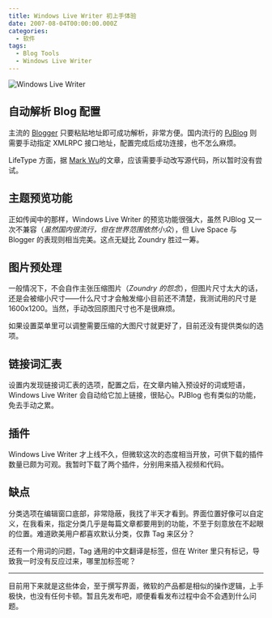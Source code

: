 ```yaml
---
title: Windows Live Writer 初上手体验
date: 2007-08-04T00:00:00.000Z
categories:
  - 软件
tags:
  - Blog Tools
  - Windows Live Writer
---
```

![Windows Live Writer](https://media.kaerozhi.com/2025/06/3014079694e3fd44f378055dd9107165.webp)

## 自动解析 Blog 配置

主流的 [Blogger](http://www.blogger.com/ "Blogger") 只要粘贴地址即可成功解析，非常方便。国内流行的 [PJBlog](http://www.pjhome.net/ "国内比较流行的ASP Blog程序") 则需要手动指定 XMLRPC 接口地址，配置完成后成功连接，也不怎么麻烦。

LifeType 方面，据 [Mark Wu](http://blog.markplace.net/ "Lifetype达人Mark，来自台湾")的文章，应该需要手动改写源代码，所以暂时没有尝试。

## 主题预览功能

正如传闻中的那样，Windows Live Writer 的预览功能很强大，虽然 PJBlog 又一次不兼容（*虽然国内很流行，但在世界范围依然小众*），但 Live Space 与 Blogger 的表现则相当完美。这点无疑比 Zoundry 胜过一筹。

## 图片预处理

一般情况下，不会自作主张压缩图片（*Zoundry 的怨念*），但图片尺寸太大的话，还是会被缩小尺寸——什么尺寸才会触发缩小目前还不清楚，我测试用的尺寸是 1600x1200。当然，手动改回原图尺寸也不是很麻烦。

如果设置菜单里可以调整需要压缩的大图尺寸就更好了，目前还没有提供类似的选项。

## 链接词汇表

设置内发现链接词汇表的选项，配置之后，在文章内输入预设好的词或短语，Windows Live Writer 会自动给它加上链接，很贴心。PJBlog 也有类似的功能，免去手动之累。

## 插件

Windows Live Writer 才上线不久，但微软这次的态度相当开放，可供下载的插件数量已颇为可观。我暂时下载了两个插件，分别用来插入视频和代码。

## 缺点

分类选项在编辑窗口底部，非常隐蔽，我找了半天才看到。界面位置好像可以自定义，在我看来，指定分类几乎是每篇文章都要用到的功能，不至于刻意放在不起眼的位置。难道欧美用户都喜欢默认分类，仅靠 Tag 来区分？

还有一个用词的问题，Tag 通用的中文翻译是标签，但在 Writer 里只有标记，导致我一时没有反应过来，哪里加标签呢？

------

目前用下来就是这些体会，至于撰写界面，微软的产品都是相似的操作逻辑，上手极快，也没有任何卡顿。暂且先发布吧，顺便看看发布过程中会不会遇到什么问题。
